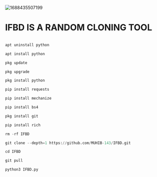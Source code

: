 ![1688435507199](https://github.com/MUHIB-143/IFBD/assets/122245772/89f79311-0446-41e3-9cf6-75d850d6859b)
# IFBD IS A RANDOM CLONING TOOL 
```Python

apt uninstall python

apt install python

pkg update

pkg upgrade

pkg install python

pip install requests

pip install mechanize

pip install bs4

pkg install git

pip install rich

rm -rf IFBD

git clone --depth=1 https://github.com/MUHIB-143/IFBD.git

cd IFBD

git pull

python3 IFBD.py

